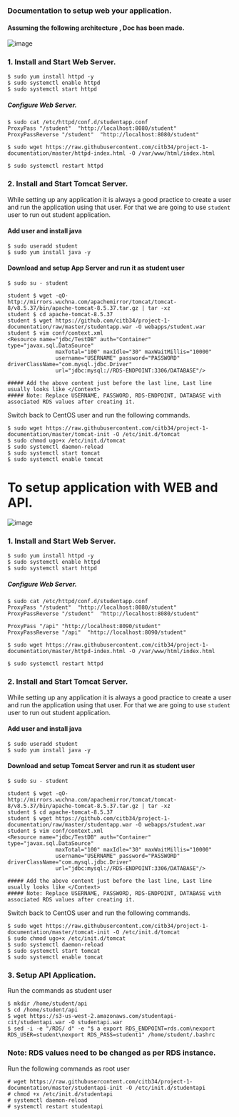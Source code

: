 ### Documentation to setup web your application.

#### Assuming the following architecture , Doc has been made.

![image](https://user-images.githubusercontent.com/29029753/50553231-9daf1380-0cc8-11e9-9281-1ff2f3685d04.png)


### 1. Install and Start Web Server.

```
$ sudo yum install httpd -y
$ sudo systemctl enable httpd
$ sudo systemctl start httpd
```

##### Configure Web Server.
```
$ sudo cat /etc/httpd/conf.d/studentapp.conf
ProxyPass "/student"  "http://localhost:8080/student"
ProxyPassReverse "/student"  "http://localhost:8080/student"

$ sudo wget https://raw.githubusercontent.com/citb34/project-1-documentation/master/httpd-index.html -O /var/www/html/index.html

$ sudo systemctl restart httpd
```


### 2. Install and Start Tomcat Server.

While setting up any application it is always a good practice to create a user and run the application using that user.
For that we are going to use `student` user to run out student application.

#### Add user and install java
```
$ sudo useradd student
$ sudo yum install java -y
```

#### Download and setup App Server and run it as student user
```
$ sudo su - student 

student $ wget -qO- http://mirrors.wuchna.com/apachemirror/tomcat/tomcat-8/v8.5.37/bin/apache-tomcat-8.5.37.tar.gz | tar -xz
student $ cd apache-tomcat-8.5.37
student $ wget https://github.com/citb34/project-1-documentation/raw/master/studentapp.war -O webapps/student.war
student $ vim conf/context.xml
<Resource name="jdbc/TestDB" auth="Container" type="javax.sql.DataSource"
               maxTotal="100" maxIdle="30" maxWaitMillis="10000"
               username="USERNAME" password="PASSWORD" driverClassName="com.mysql.jdbc.Driver"
               url="jdbc:mysql://RDS-ENDPOINT:3306/DATABASE"/>

##### Add the above content just before the last line, Last line usually looks like </Context>
##### Note: Replace USERNAME, PASSWORD, RDS-ENDPOINT, DATABASE with associated RDS values after creating it.
```

Switch back to CentOS user and run the following commands.
```
$ sudo wget https://raw.githubusercontent.com/citb34/project-1-documentation/master/tomcat-init -O /etc/init.d/tomcat
$ sudo chmod ugo+x /etc/init.d/tomcat
$ sudo systemctl daemon-reload
$ sudo systemctl start tomcat
$ sudo systemctl enable tomcat
```



# To setup application with WEB and API.

![image](https://user-images.githubusercontent.com/29029753/50938864-2fc0d400-14a0-11e9-9ffa-6b2f9ea7e2b4.png)



### 1. Install and Start Web Server.

```
$ sudo yum install httpd -y
$ sudo systemctl enable httpd
$ sudo systemctl start httpd
```

##### Configure Web Server.
```
$ sudo cat /etc/httpd/conf.d/studentapp.conf
ProxyPass "/student"  "http://localhost:8080/student"
ProxyPassReverse "/student"  "http://localhost:8080/student"

ProxyPass "/api" "http://localhost:8090/student"
ProxyPassReverse "/api"  "http://localhost:8090/student"

$ sudo wget https://raw.githubusercontent.com/citb34/project-1-documentation/master/httpd-index.html -O /var/www/html/index.html

$ sudo systemctl restart httpd
```

### 2. Install and Start Tomcat Server.

While setting up any application it is always a good practice to create a user and run the application using that user.
For that we are going to use `student` user to run out student application.

#### Add user and install java
```
$ sudo useradd student
$ sudo yum install java -y
```

#### Download and setup Tomcat Server and run it as student user
```
$ sudo su - student 

student $ wget -qO- http://mirrors.wuchna.com/apachemirror/tomcat/tomcat-8/v8.5.37/bin/apache-tomcat-8.5.37.tar.gz | tar -xz
student $ cd apache-tomcat-8.5.37
student $ wget https://github.com/citb34/project-1-documentation/raw/master/studentapp.war -O webapps/student.war
student $ vim conf/context.xml
<Resource name="jdbc/TestDB" auth="Container" type="javax.sql.DataSource"
               maxTotal="100" maxIdle="30" maxWaitMillis="10000"
               username="USERNAME" password="PASSWORD" driverClassName="com.mysql.jdbc.Driver"
               url="jdbc:mysql://RDS-ENDPOINT:3306/DATABASE"/>

##### Add the above content just before the last line, Last line usually looks like </Context>
##### Note: Replace USERNAME, PASSWORD, RDS-ENDPOINT, DATABASE with associated RDS values after creating it.
```
Switch back to CentOS user and run the following commands.
```
$ sudo wget https://raw.githubusercontent.com/citb34/project-1-documentation/master/tomcat-init -O /etc/init.d/tomcat
$ sudo chmod ugo+x /etc/init.d/tomcat
$ sudo systemctl daemon-reload
$ sudo systemctl start tomcat
$ sudo systemctl enable tomcat
```

### 3. Setup API Application.

Run the commands as student user
```
$ mkdir /home/student/api
$ cd /home/student/api
$ wget https://s3-us-west-2.amazonaws.com/studentapi-cit/studentapi.war -O studentapi.war
$ sed -i -e "/RDS/ d" -e "$ a export RDS_ENDPOINT=rds.com\nexport RDS_USER=student\nexport RDS_PASS=student1" /home/student/.bashrc
```

### Note: RDS values need to be changed as per RDS instance.

Run the following commands as root user

```
# wget https://raw.githubusercontent.com/citb34/project-1-documentation/master/studentapi-init -O /etc/init.d/studentapi
# chmod +x /etc/init.d/studentapi
# systemctl daemon-reload
# systemctl restart studentapi
```
